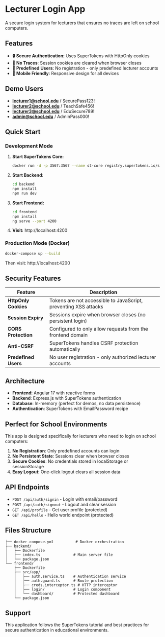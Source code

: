 # Lecturer Login App

A secure login system for lecturers that ensures no traces are left on school computers.

## Features

- **🔒 Secure Authentication**: Uses SuperTokens with HttpOnly cookies
- **🚫 No Traces**: Session cookies are cleared when browser closes
- **👥 Predefined Users**: No registration - only predefined lecturer accounts
- **📱 Mobile Friendly**: Responsive design for all devices

## Demo Users

- **lecturer1@school.edu** / SecurePass123!
- **lecturer2@school.edu** / TeachSafe456!
- **lecturer3@school.edu** / EduSecure789!
- **admin@school.edu** / AdminPass000!

## Quick Start

### Development Mode

1. **Start SuperTokens Core:**
   ```bash
   docker run -d -p 3567:3567 --name st-core registry.supertokens.io/supertokens/supertokens-postgresql:latest
   ```

2. **Start Backend:**
   ```bash
   cd backend
   npm install
   npm run dev
   ```

3. **Start Frontend:**
   ```bash
   cd frontend
   npm install
   ng serve --port 4200
   ```

4. **Visit:** http://localhost:4200

### Production Mode (Docker)

```bash
docker-compose up --build
```

Then visit: http://localhost:4200

## Security Features

| Feature | Description |
|---------|-------------|
| **HttpOnly Cookies** | Tokens are not accessible to JavaScript, preventing XSS attacks |
| **Session Expiry** | Sessions expire when browser closes (no persistent login) |
| **CORS Protection** | Configured to only allow requests from the frontend domain |
| **Anti-CSRF** | SuperTokens handles CSRF protection automatically |
| **Predefined Users** | No user registration - only authorized lecturer accounts |

## Architecture

- **Frontend**: Angular 17 with reactive forms
- **Backend**: Express.js with SuperTokens authentication
- **Database**: In-memory (perfect for demos, no data persistence)
- **Authentication**: SuperTokens with EmailPassword recipe

## Perfect for School Environments

This app is designed specifically for lecturers who need to login on school computers:

1. **No Registration**: Only predefined accounts can login
2. **No Persistent State**: Sessions clear when browser closes
3. **Secure Cookies**: No credentials stored in localStorage or sessionStorage
4. **Easy Logout**: One-click logout clears all session data

## API Endpoints

- `POST /api/auth/signin` - Login with email/password
- `POST /api/auth/signout` - Logout and clear session
- `GET /api/profile` - Get user profile (protected)
- `GET /api/hello` - Hello world endpoint (protected)

## Files Structure

```
├── docker-compose.yml          # Docker orchestration
├── backend/
│   ├── Dockerfile
│   ├── index.ts               # Main server file
│   └── package.json
└── frontend/
    ├── Dockerfile
    ├── src/app/
    │   ├── auth.service.ts    # Authentication service
    │   ├── auth.guard.ts      # Route protection
    │   ├── creds.interceptor.ts # HTTP interceptor
    │   ├── login/             # Login component
    │   └── dashboard/         # Protected dashboard
    └── package.json
```

## Support

This application follows the SuperTokens tutorial and best practices for secure authentication in educational environments.

